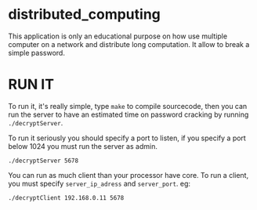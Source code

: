 # distributed_computing

This application is only an educational purpose on how use multiple computer on a network and distribute long computation.
It allow to break a simple password.

# RUN IT

To run it, it's really simple, type `make` to compile sourcecode, then you can run the server to have an estimated time on password cracking by running
`./decryptServer`.

To run it seriously you should specify a port to listen, if you specify a port below 1024 you must run the server as admin.

    ./decryptServer 5678
    
You can run as much client than your processor have core.
To run a client, you must specify `server_ip_adress` and `server_port`. 
eg: 

    ./decryptClient 192.168.0.11 5678
